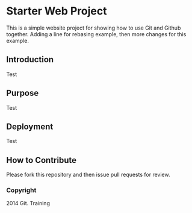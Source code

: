 # Starter Web Project

This is a simple website project for showing how to use Git and Github together. Adding a line for rebasing example, then more changes for this example.

## Introduction

Test

## Purpose

Test

## Deployment

Test

## How to Contribute

Please fork this repository and then issue pull requests for review.

### Copyright 

2014 Git. Training